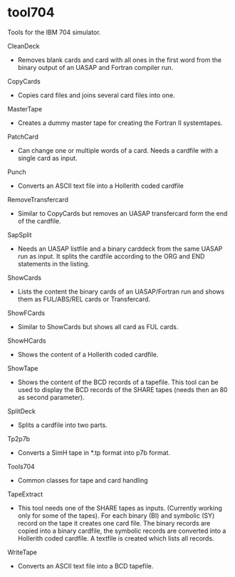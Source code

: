 # tool704
Tools for the IBM 704 simulator.

CleanDeck
  - Removes blank cards and card with all ones in the first word from the binary output of an UASAP and Fortran compiler run.
  
CopyCards
  - Copies card files and joins several card files into one.
  
MasterTape
  - Creates a dummy master tape for creating the Fortran II systemtapes.
  
PatchCard
  - Can change one or multiple words of a card. Needs a cardfile with a single card as input.
  
Punch
  - Converts an ASCII text file into a Hollerith coded cardfile  

RemoveTransfercard
  - Similar to CopyCards but removes an UASAP transfercard form the end of the cardfile.

SapSplit
  - Needs an UASAP listfile and a binary carddeck from the same UASAP run as input. It splits the cardfile according to the ORG and END statements in the listing.
  
ShowCards
  - Lists the content the binary cards of an UASAP/Fortran run and shows them as FUL/ABS/REL cards or Transfercard.
  
ShowFCards
  - Similar to ShowCards but shows all card as FUL cards.
  
ShowHCards
  - Shows the content of a Hollerith coded cardfile.
  
ShowTape
  - Shows the content of the BCD records of a tapefile. This tool can be used to display the BCD records of the SHARE tapes (needs then an 80 as second parameter).
  
SplitDeck
  - Splits a cardfile into two parts.
 
Tp2p7b
  - Converts a SimH tape in *.tp format into p7b format.

Tools704
  - Common classes for tape and card handling

TapeExtract
  - This tool needs one of the SHARE tapes as inputs.  (Currently working only for some of the tapes).  For each binary (BI) and symbolic (SY) record on the tape it creates one card file.
  The binary records are copied into a binary cardfile, the symbolic records are converted into a Hollerith coded cardfile.  A textfile is created which lists all records. 
  
WriteTape
  - Converts an ASCII text file into a BCD tapefile.
